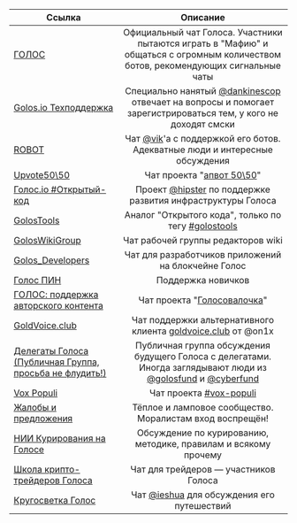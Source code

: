 | Ссылка   |      Описание      | 
|----------------|:-------------------------:|
| [ГОЛОС](https://t.me/golos_io)  | Официальный чат Голоса. Участники пытаются играть в "Мафию" и общаться с огромным количеством ботов, рекомендующих сигнальные чаты |
| [Golos.io Техподдержка](https://t.me/golos_support) | Специально нанятый [@dankinescop](https://t.me/dankinescop) отвечает на вопросы и помогает зарегистрироваться тем, у кого не доходят смски |
| [ROBOT](https://t.me/chain_cf)|  Чат [@vik](https://golos.io/@vik)'a с поддержкой его ботов. Адекватные люди и интересные обсуждения |
| [Upvote50\50](https://t.me/joinchat/AsAZwg2Dtj2BSOI_jBLLxQ) | Чат проекта "[апвот 50\50](https://golos.io/trending/ru--apvot50-50)" |
| [Голос.io #Открытый-код](https://t.me/golosOtkrytyijKod) | Проект [@hipster](https://golos.io/@hipster) по поддержке развития инфраструктуры Голоса |
| [GolosTools](https://t.me/GolosTools) | Аналог "Открытого кода", только по тегу [#golostools](https://golos.io/trending/golostools) |
| [GolosWikiGroup](https://t.me/goloswikigroup) | Чат рабочей группы редакторов wiki |
| [Golos_Developers](https://t.me/GolosDev) | Чат для разработчиков приложений на блокчейне Голос |
| [Голос ПИН](https://t.me/joinchat/GQu0jxDuMpHuS28p7yaFRQ) | Поддержка новичков |
| [ГОЛОС: поддержка авторского контента](https://t.me/joinchat/AlKeQUQpN8-9oShtaTcY7Q) | Чат проекта "[Голосовалочка](https://golos.io/ru--golosovalochka/@chiliec/golosovalochka)" |
| [GoldVoice.club](https://t.me/goldvoice)| Чат поддержки альтернативного клиента [goldvoice.club](https://goldvoice.club) от @on1x  |
| [Делегаты Голоса (Публичная Группа, просьба не флудить!)](https://t.me/golos_delegates) | Публичная группа обсуждения будущего Голоса с делегатами. Иногда заглядывают люди из [@golosfund](https://golos.io/@golosfund) и [@cyberfund](https://golos.io/@cyberfund) |
| [Vox Populi](https://t.me/Vox_Populi_Centre) | Чат проекта [#vox-populi](https://golos.io/trending/vox-populi) |
| [Жалобы и предложения](https://t.me/golosio_complaints) | Тёплое и ламповое сообщество. Моралистам вход воспрещён!|
| [НИИ Курирования на Голосе](https://t.me/pauk_unofficial) | Обсуждение по курированию, методике, правилам и всякому прочему |
| [Школа крипто-трейдеров Голоса](https://t.me/joinchat/FxPyUURcpDc9k3HPc2Q3Jw) | Чат для трейдеров —  участников Голоса |
| [Кругосветка Голос](https://t.me/krugosvetka_golos) | Чат [@ieshua](https://golos.io/@ieshua) для обсуждения его путешествий|